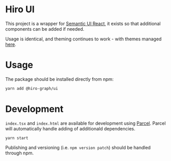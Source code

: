 # Hiro UI

This project is a wrapper for [Semantic UI React](https://react.semantic-ui.com/), it exists so that additional components can be added if needed.

Usage is identical, and theming continues to work - with themes managed [here](https://github.com/arago/hiro-ui-themes).

# Usage

The package should be installed directly from npm:

```bash
yarn add @hiro-graph/ui
```

# Development

`index.tsx` and `index.html` are available for development using [Parcel](https://parceljs.org/). Parcel will automatically handle adding of additionald dependencies.

```
yarn start
```

Publishing and versioning (i.e. `npm version patch`) should be handled through npm.
